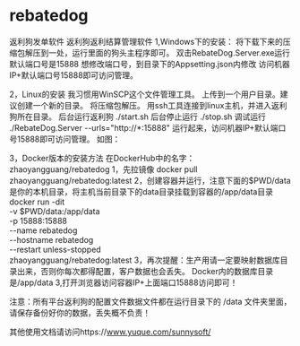 # rebatedog
返利狗发单软件 返利狗返利结算管理软件
1,Windows下的安装：
将下载下来的压缩包解压到一处，运行里面的狗头主程序即可。
双击RebateDog.Server.exe运行
默认端口号是15888
想修改端口号，到目录下的Appsetting.json内修改
访问机器IP+默认端口号15888即可访问管理。


2，Linux的安装
我习惯用WinSCP这个文件管理工具。
上传到一个用户目录。建议创建一个新的目录。
将压缩包解压。
用ssh工具连接到linux主机，并进入返利狗所在目录。
后台运行返利狗
./start.sh
后台停止运行
./stop.sh
调试运行
./RebateDog.Server --urls="http://*:15888"
运行起来，访问机器IP+默认端口号15888即可访问管理。
如图：


3，Docker版本的安装方法
在DockerHub中的名字：zhaoyangguang/rebatedog
1，先拉镜像
docker pull zhaoyangguang/rebatedog:latest
2，创建容器并运行，注意下面的$PWD/data是你的本机目录，将主机当前目录下的data目录挂载到容器的/app/data目录
docker run -dit \
  -v $PWD/data:/app/data  \
  -p 15888:15888 \
  --name rebatedog \
  --hostname rebatedog \
  --restart unless-stopped \
  zhaoyangguang/rebatedog:latest
3，再次提醒：生产用请一定要映射数据库目录出来，否则你每次都得配置，客户数据也会丢失。 Docker内的数据库目录是/app/data
3,打开浏览器访问容器IP+上面端口15888访问即可！

注意：所有平台返利狗的配置文件数据文件都在运行目录下的
/data
文件夹里面，请保存备份好你的数据，丢失概不负责！

其他使用文档请访问https://www.yuque.com/sunnysoft/
